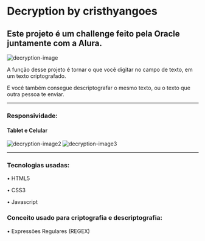 ﻿# Decryption by cristhyangoes

<h2>Este projeto é um challenge feito pela Oracle juntamente com a Alura.</h2>

![decryption-image](https://github.com/cristhyangoes/cristhyangoes/assets/119747846/13022dc9-01f5-4a78-ab8f-d0b846cd8f74)

<p>A função desse projeto é tornar o que você  digitar no campo de texto, em um texto criptografado.</p>
<p>E você também consegue descriptografar o mesmo texto, ou o texto que outra pessoa te enviar.</p>

<hr>

<h3>Responsividade:</h3>
<h4>Tablet e Celular</h4>

![decryption-image2](https://github.com/cristhyangoes/cristhyangoes/assets/119747846/0a9a83e1-4ce4-4a63-b7ed-cdb565bf7dc7)  ![decryption-image3](https://github.com/cristhyangoes/cristhyangoes/assets/119747846/682d4f61-3de9-43b7-94e4-a7245fdeda9b)

<hr>

<h3>Tecnologias usadas:</h3>
<p>• HTML5</p>
<p>• CSS3</p>
<p>• Javascript</p>

<h3>Conceito usado para criptografia e descriptografia:</h3>
<p>• Expressões Regulares (REGEX)</p>

